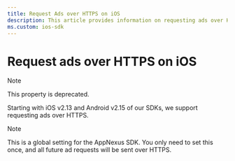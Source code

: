 ```yaml
---
title: Request Ads over HTTPS on iOS
description: This article provides information on requesting ads over HTTPS on iOS.
ms.custom: ios-sdk
---
```


# Request ads over HTTPS on iOS

> [!NOTE]
> This property is deprecated.

Starting with iOS v2.13 and Android v2.15 of our SDKs, we support requesting ads over HTTPS.

> [!NOTE]
> This is a global setting for the AppNexus SDK. You only need to set this once, and all future ad requests will be sent over HTTPS.
